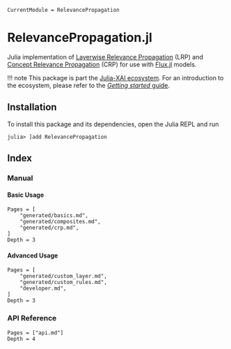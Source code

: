 ```@meta
CurrentModule = RelevancePropagation
```

# RelevancePropagation.jl

Julia implementation of [Layerwise Relevance Propagation](https://journals.plos.org/plosone/article?id=10.1371/journal.pone.0130140) (LRP) 
and [Concept Relevance Propagation](https://www.nature.com/articles/s42256-023-00711-8) (CRP) 
for use with [Flux.jl](https://fluxml.ai) models.

!!! note
    This package is part the [Julia-XAI ecosystem](https://github.com/Julia-XAI).
    For an introduction to the ecosystem, please refer to the 
    [*Getting started* guide](https://julia-xai.github.io/XAIDocs/).

## Installation 
To install this package and its dependencies, open the Julia REPL and run 
```julia-repl
julia> ]add RelevancePropagation
```

## Index
### Manual
#### Basic Usage
```@contents
Pages = [
    "generated/basics.md",
    "generated/composites.md",
    "generated/crp.md",
]
Depth = 3
```
#### Advanced Usage
```@contents
Pages = [
    "generated/custom_layer.md",
    "generated/custom_rules.md",
    "developer.md",
]
Depth = 3
```

### API Reference
```@contents
Pages = ["api.md"]
Depth = 4
```

